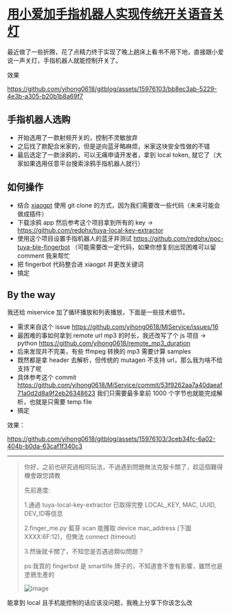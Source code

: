 # [用小爱加手指机器人实现传统开关语音关灯](https://github.com/yihong0618/gitblog/issues/281)

最近做了一些折腾，花了点精力终于实现了晚上趟床上看书不用下地，直接跟小爱说一声关灯，手指机器人就能控制开关了。

效果

https://github.com/yihong0618/gitblog/assets/15976103/bb8ec3ab-5229-4e3b-a305-b20b1b8a69f7


## 手指机器人选购

- 开始选用了一款射频开关的，控制不灵敏放弃
- 之后找了款配合米家的，但是逆向蓝牙略麻烦，米家这块安全性做的不错
- 最后选定了一款涂鸦的，可以无痛申请开发者，拿到 local token, 就它了（大家如果选用任意平台搜索涂鸦手指机器人就行）

## 如何操作

- 结合 [xiaogpt](https://github.com/yihong0618/xiaogpt) 使用 git clone 的方式，因为我们需要改一些代码（未来可能会做成插件）
- 下载涂鸦 app 然后参考这个项目拿到所有的 key -> https://github.com/redphx/tuya-local-key-extractor
- 使用这个项目设置手指机器人的蓝牙并测试 https://github.com/redphx/poc-tuya-ble-fingerbot （可能需要改一定代码，如果你想复刻出现困难可以留 comment 我来帮忙
- 把 fingerbot 代码整合进 xiaogpt 并更改关键词
- 搞定

## By the way

我还给 miservice 加了循环播放和列表播放，下面是一些技术细节。

- 需求来自这个 issue https://github.com/yihong0618/MiService/issues/16
- 最困难的事如何拿到 remote url mp3 的时长，我还改写了个 js 项目 -> python https://github.com/yihong0618/remote_mp3_duration
- 后来发现并不完美，有些 ffmpeg 转换的 mp3 需要计算 samples 
- 既然都是拿 header 去解析，但传统的 mutagen 不支持 url，那么我为啥不给支持了呢
- 具体参考这个 commit https://github.com/yihong0618/MiService/commit/53f9262aa7a40daeaf71a0d2d8a9f2eb26348623 我们只需要最多拿前 1000 个字节也就能完成解析，也就是只需要 temp file
- 搞定

效果：

https://github.com/yihong0618/gitblog/assets/15976103/3ceb34fc-6a02-404b-b0da-63caf1f340c3


---

> 你好，之前也研究過相同玩法，不過遇到問題無法克服卡關了，趁這個難得機會跟您請教
> 
> 
> 
> 先前進度:
> 
> 1.通過 tuya-local-key-extractor 已取得完整 LOCAL_KEY, MAC, UUID, DEV_ID等信息
> 
> 
> 
> 2.finger_me.py 藍芽 scan 能獲取 device mac_address (下圖XXXX:6F:12)，但無法 connect (timeout)
> 
> 
> 
> 3.然後就卡關了，不知您是否遇過類似問題？
> 
> 
> 
> ps:我買的 fingerbot 是 smartlife 牌子的，不知道會不會有影響，雖然也是塗鴉生產的
> 
> 
> 
> ![image](https://github.com/yihong0618/gitblog/assets/10626700/9f3aeb4a-331d-4393-b985-33ca131f2f33)
> 
> 
> 
> 

能拿到 local 且手机能控制的话应该没问题，我晚上分享下你该怎么改